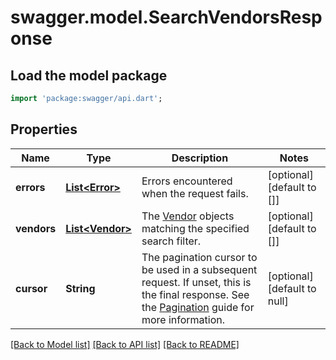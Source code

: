 # swagger.model.SearchVendorsResponse

## Load the model package
```dart
import 'package:swagger/api.dart';
```

## Properties
Name | Type | Description | Notes
------------ | ------------- | ------------- | -------------
**errors** | [**List&lt;Error&gt;**](Error.md) | Errors encountered when the request fails. | [optional] [default to []]
**vendors** | [**List&lt;Vendor&gt;**](Vendor.md) | The [Vendor](https://developer.squareup.com/reference/square_2023-12-13/objects/Vendor) objects matching the specified search filter. | [optional] [default to []]
**cursor** | **String** | The pagination cursor to be used in a subsequent request. If unset, this is the final response.  See the [Pagination](https://developer.squareup.com/docs/working-with-apis/pagination) guide for more information. | [optional] [default to null]

[[Back to Model list]](../README.md#documentation-for-models) [[Back to API list]](../README.md#documentation-for-api-endpoints) [[Back to README]](../README.md)

